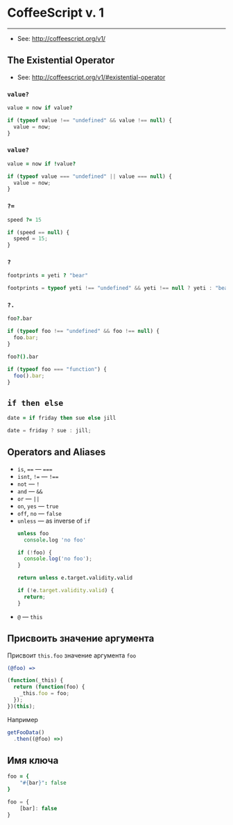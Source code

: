 # CoffeeScript v. 1

----

- See: http://coffeescript.org/v1/

## The Existential Operator

- See: http://coffeescript.org/v1/#existential-operator

### `value?`
```coffeescript
value = now if value?
```

```javascript
if (typeof value !== "undefined" && value !== null) {
  value = now;
}
```


### `value?`

```coffeescript
value = now if !value?
```

```javascript
if (typeof value === "undefined" || value === null) {
  value = now;
}
```


### `?=`

```coffeescript
speed ?= 15
```

```javascript
if (speed == null) {
  speed = 15;
}
```


### `?`

```coffeescript
footprints = yeti ? "bear"
```

```javascript
footprints = typeof yeti !== "undefined" && yeti !== null ? yeti : "bear";
```


### `?.`

```coffeescript
foo?.bar
```

```javascript
if (typeof foo !== "undefined" && foo !== null) {
  foo.bar;
}
```

```coffeescript
foo?().bar
```

```javascript
if (typeof foo === "function") {
  foo().bar;
}
```



## `if then else`

```coffeescript
date = if friday then sue else jill
```

```javascript
date = friday ? sue : jill;
```



## Operators and Aliases

- `is`, `==` — `===`
- `isnt`, `!=` — `!==`
- `not` — `!`
- `and` — `&&`
- `or` — `||`
- `on`, `yes` — `true`
- `off`, `no` — `false`
- `unless` — as inverse of `if`
  ```coffeescript
  unless foo
	console.log 'no foo'
  ```
  ```javascript
  if (!foo) {
    console.log('no foo');
  }
  ```
  ```coffeescript
  return unless e.target.validity.valid
  ```
  ```javascript
  if (!e.target.validity.valid) {
    return;
  }
  ```
- `@` — `this`



## Присвоить значение аргумента

Присвоит `this.foo` значение аргумента `foo`
```coffeescript
(@foo) =>
```

```javascript
(function(_this) {
  return (function(foo) {
    _this.foo = foo;
  });
})(this);
```

Например
```javascript
getFooData()
  .then((@foo) =>)
```



## Имя ключа

```coffeescript
foo = {
    "#{bar}": false
}
```

```js
foo = {
    [bar]: false
}
```
